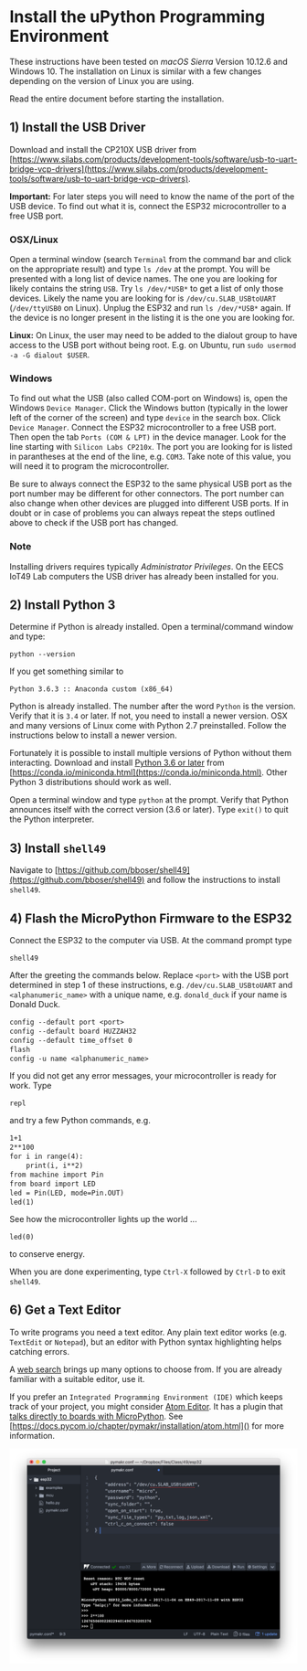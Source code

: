 # Install the uPython Programming Environment

These instructions have been tested on *macOS Sierra* Version 10.12.6 and Windows 10. The installation on Linux is similar with a few changes depending on the version of Linux you are using.

Read the entire document before starting the installation. 

## 1) Install the USB Driver

Download and install the CP210X USB driver from [https://www.silabs.com/products/development-tools/software/usb-to-uart-bridge-vcp-drivers](https://www.silabs.com/products/development-tools/software/usb-to-uart-bridge-vcp-drivers). 

**Important:** For later steps you will need to know the name of the port of the USB device. To find out what it is, connect the ESP32 microcontroller to a free USB port. 

### OSX/Linux

Open a terminal window (search `Terminal` from the command bar and click on the appropriate result) and type `ls /dev` at the prompt. You will be presented with a long list of device names. The one you are looking for likely contains the string `USB`. Try `ls /dev/*USB*` to get a list of only those devices. Likely the name you are looking for is `/dev/cu.SLAB_USBtoUART` (`/dev/ttyUSB0` on Linux). Unplug the ESP32 and run `ls /dev/*USB*` again. If the device is no longer present in the listing it is the one you are looking for.

**Linux:** On Linux, the user may need to be added to the dialout group to have access to the USB port without being root. E.g. on Ubuntu, run `sudo usermod -a -G dialout $USER`.

### Windows

To find out what the USB (also called COM-port on Windows) is, open the Windows `Device Manager`. Click the Windows button (typically in the lower left of the corner of the screen) and type `device` in the search box. Click `Device Manager`. Connect the ESP32 microcontroller to a free USB port. Then open the tab `Ports (COM & LPT)` in the device manager. Look for the line starting with `Silicon Labs CP210x`. The port you are looking for is listed in parantheses at the end of the line, e.g. `COM3`. Take note of this value, you will need it to program the microcontroller. 

Be sure to always connect the ESP32 to the same physical USB port as the port number may be different for other connectors. The port number can also change when other devices are plugged into different USB ports. If in doubt or in case of problems you can always repeat the steps outlined above to check if the USB port has changed.

### Note

Installing drivers requires typically *Administrator Privileges*. On the EECS IoT49 Lab computers the USB driver has already been installed for you.


## 2) Install Python 3

Determine if Python is already installed. Open a terminal/command window and type:

```
python --version
```

If you get something similar to

```
Python 3.6.3 :: Anaconda custom (x86_64)
```

Python is already installed. The number after the word `Python` is the version. Verify that it is `3.4` or later. If not, you need to install a newer version. OSX and many versions of Linux come with Python 2.7 preinstalled. Follow the instructions below to install a newer version. 

Fortunately it is possible to install multiple versions of Python without them interacting. Download and install [Python 3.6 or later](https://conda.io/miniconda.html) from [https://conda.io/miniconda.html](https://conda.io/miniconda.html). Other Python 3 distributions should work as well.

Open a terminal window and type `python` at the prompt. Verify that Python announces itself with the correct version (3.6 or later). Type `exit()` to quit the Python interpreter.

## 3) Install `shell49`

Navigate to [https://github.com/bboser/shell49](https://github.com/bboser/shell49) and follow the instructions to install `shell49`.

## 4) Flash the MicroPython Firmware to the ESP32

Connect the ESP32 to the computer via USB. At the command prompt type

```
shell49
```

After the greeting the commands below. Replace `<port>` with the USB port determined in step 1 of these instructions, e.g. `/dev/cu.SLAB_USBtoUART` and `<alphanumeric_name>` with a unique name, e.g. `donald_duck` if your name is Donald Duck.

```
config --default port <port>
config --default board HUZZAH32
config --default time_offset 0
flash
config -u name <alphanumeric_name>
```

If you did not get any error messages, your microcontroller is ready for work. Type

```
repl
```

and try a few Python commands, e.g.

```
1+1
2**100
for i in range(4):
    print(i, i**2)
from machine import Pin
from board import LED
led = Pin(LED, mode=Pin.OUT)
led(1)
```

See how the microcontroller lights up the world ...

```
led(0)
```

to conserve energy.

When you are done experimenting, type `Ctrl-X` followed by `Ctrl-D` to exit `shell49`.

## 6) Get a Text Editor

To write programs you need a text editor. Any plain text editor works (e.g. `TextEdit` or `Notepad`), but an editor with Python syntax highlighting helps catching errors. 

A [web search](https://wiki.python.org/moin/PythonEditors) brings up many options to choose from. If you are already familiar with a suitable editor, use it. 

If you prefer an ```Integrated Programming Environment (IDE)``` which  keeps track of your project, you might consider [Atom Editor](https://atom.io). It has a plugin that [talks directly to boards with MicroPython](atom_ide.md). See [https://docs.pycom.io/chapter/pymakr/installation/atom.html]() for more information.

![Atom IDE Screenshot](atom_cuSLAB.png)

